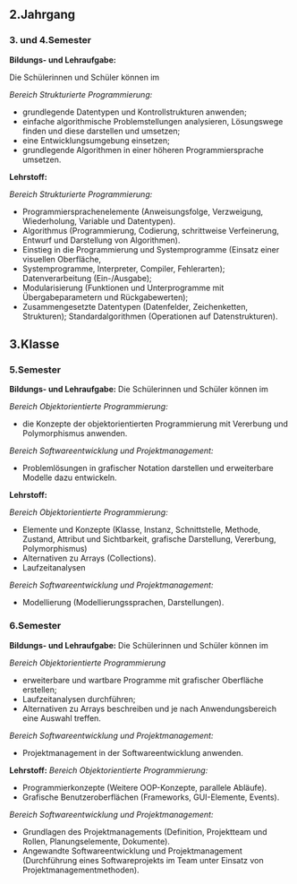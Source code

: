 ## 2.Jahrgang

### 3. und 4.Semester

**Bildungs- und Lehraufgabe:**

Die Schülerinnen und Schüler können im 

*Bereich Strukturierte Programmierung:*

- grundlegende Datentypen und Kontrollstrukturen anwenden;
- einfache algorithmische Problemstellungen analysieren, Lösungswege finden und diese darstellen und umsetzen;
- eine Entwicklungsumgebung einsetzen;
- grundlegende Algorithmen in einer höheren Programmiersprache umsetzen.

**Lehrstoff:**

*Bereich Strukturierte Programmierung:*

- Programmiersprachenelemente (Anweisungsfolge, Verzweigung, Wiederholung, Variable und Datentypen).
- Algorithmus (Programmierung, Codierung, schrittweise Verfeinerung, Entwurf und Darstellung von Algorithmen).
- Einstieg in die Programmierung und Systemprogramme (Einsatz einer visuellen Oberfläche,
- Systemprogramme, Interpreter, Compiler, Fehlerarten); Datenverarbeitung (Ein-/Ausgabe);
- Modularisierung (Funktionen und Unterprogramme mit Übergabeparametern und Rückgabewerten);
- Zusammengesetzte Datentypen (Datenfelder, Zeichenketten, Strukturen); Standardalgorithmen (Operationen auf Datenstrukturen).


## 3.Klasse

### 5.Semester

**Bildungs- und Lehraufgabe:**
Die Schülerinnen und Schüler können im 

*Bereich Objektorientierte Programmierung:*

- die Konzepte der objektorientierten Programmierung mit Vererbung und Polymorphismus anwenden.

*Bereich Softwareentwicklung und  Projektmanagement:*

- Problemlösungen in grafischer Notation darstellen und erweiterbare Modelle dazu entwickeln.

**Lehrstoff:**

*Bereich Objektorientierte Programmierung:*

- Elemente und Konzepte (Klasse, Instanz, Schnittstelle, Methode, Zustand, Attribut und Sichtbarkeit, grafische Darstellung, Vererbung, Polymorphismus)
- Alternativen zu Arrays (Collections).
- Laufzeitanalysen

*Bereich Softwareentwicklung und Projektmanagement:*

- Modellierung (Modellierungssprachen, Darstellungen).

### 6.Semester

**Bildungs- und Lehraufgabe:**
Die Schülerinnen und Schüler können im 

*Bereich Objektorientierte Programmierung*

- erweiterbare und wartbare Programme mit grafischer Oberfläche erstellen;
- Laufzeitanalysen durchführen;
- Alternativen zu Arrays beschreiben und je nach Anwendungsbereich eine Auswahl treffen.

*Bereich Softwareentwicklung  und Projektmanagement:*

- Projektmanagement in der Softwareentwicklung anwenden.

**Lehrstoff:**
*Bereich Objektorientierte Programmierung:*

- Programmierkonzepte (Weitere OOP-Konzepte, parallele Abläufe).
- Grafische Benutzeroberflächen (Frameworks, GUI-Elemente, Events).

*Bereich Softwareentwicklung und Projektmanagement:*

- Grundlagen des Projektmanagements (Definition, Projektteam und Rollen, Planungselemente, Dokumente).
- Angewandte Softwareentwicklung und Projektmanagement (Durchführung eines Softwareprojekts im Team unter Einsatz von Projektmanagementmethoden).

